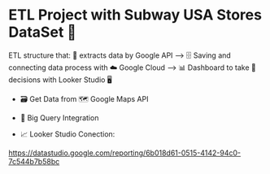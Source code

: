 # ETL Project with Subway USA Stores DataSet 🥪

ETL structure that: 🧾 extracts data by Google API --> 🗄 Saving and connecting data process with ☁️ Google Cloud --> 📊 Dashboard to take 👔 decisions with Looker Studio 🖥



- 🗃️ Get Data from 🗺️ Google Maps API 

- 📡 Big Query Integration 

- 📈 Looker Studio Conection:

https://datastudio.google.com/reporting/6b018d61-0515-4142-94c0-7c544b7b58bc
